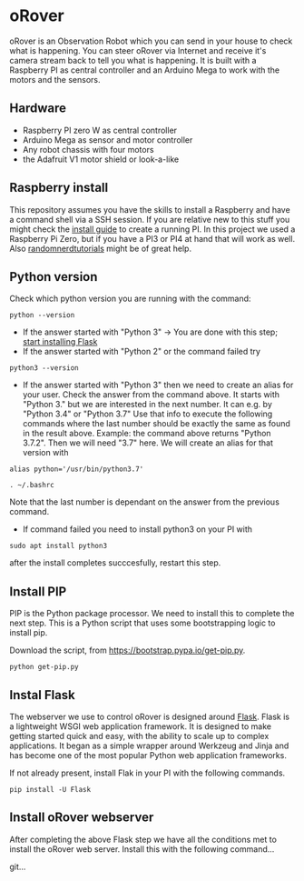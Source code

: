 # oRover
oRover is an Observation Robot which you can send in your house to check what is happening. You can steer oRover via Internet and receive it's camera stream back to tell you what is happening. It is built with a Raspberry PI as central controller and an Arduino Mega to work with the motors and the sensors.

## Hardware
  *  Raspberry PI zero W as central controller
  *  Arduino Mega as sensor and motor controller
  *  Any robot chassis with four motors
  *  the Adafruit V1 motor shield or look-a-like

## Raspberry install
This repository assumes you have the skills to install a Raspberry and have a command shell via a SSH session. If you are relative new to this stuff you might check the [install guide](https://www.raspberrypi.com/documentation/computers/getting-started.html) to create a running PI. In this project we used a Raspberry Pi Zero, but if you have a PI3 or PI4 at hand that will work as well. Also [randomnerdtutorials](https://randomnerdtutorials.com/installing-raspbian-lite-enabling-and-connecting-with-ssh/) might be of great help.

## Python version
Check which python version you are running with the command:

`python --version`

  * If the answer started with "Python 3" -> You are done with this step; [start installing Flask](https://github.com/idurz/oRover/blob/main/README.md#instal-flask)
  * If the answer started with "Python 2" or the command failed try 

`python3 --version`

  * If the answer started with "Python 3" then we need to create an alias for your user. Check the answer from the command above. It starts with "Python 3." but we are interested in the next number. It can e.g. by "Python 3.4"  or "Python 3.7" Use that info to execute the following commands where the last number should be exactly the same as found in the result above. Example: the command above returns "Python 3.7.2". Then we will need "3.7" here. We will create an alias for that version with 

`alias python='/usr/bin/python3.7'`

`. ~/.bashrc`

Note that the last number is dependant on the answer from the previous command.

  * If command failed you need to install python3 on your PI with

`sudo apt install python3`

after the install completes succcesfully, restart this step.

## Install PIP
PIP is the Python package processor. We need to install this to complete the next step. This is a Python script that uses some bootstrapping logic to install pip.

Download the script, from https://bootstrap.pypa.io/get-pip.py.

`python get-pip.py`

## Instal Flask
The webserver we use to control oRover is designed around [Flask](https://palletsprojects.com/p/flask/). Flask is a lightweight WSGI web application framework. It is designed to make getting started quick and easy, with the ability to scale up to complex applications. It began as a simple wrapper around Werkzeug and Jinja and has become one of the most popular Python web application frameworks. 

If not already present, install Flak in your PI with the following commands.

`pip install -U Flask`

## Install oRover webserver
After completing the above Flask step we have all the conditions met to install the oRover web server. Install this with the following command...

git...

